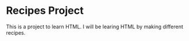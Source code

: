 # Recipes Project

This is a project to learn HTML. I will be learing HTML by making different recipes. 